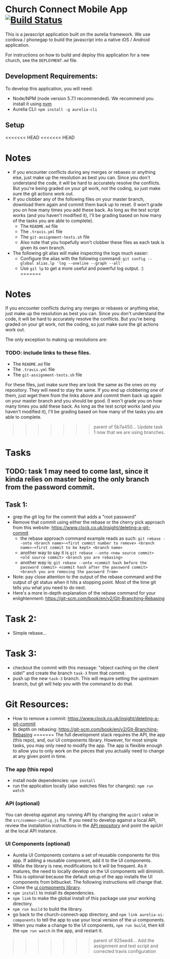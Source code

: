 # Church Connect Mobile App [![Build Status](https://travis-ci.org/churchconnect/mobile-app.svg?branch=master)](https://travis-ci.org/churchconnect/mobile-app)

This is a javascript application built on the aurelia framework. We use cordova / phonegap to build the javascript into a native iOS / Android application.

For instructions on how to build and deploy this application for a new church, see the `DEPLOYMENT.md` file.

## Development Requirements:

To develop this application, you will need:

* Node/NPM (node version 5.7.1 recommended). We recommend you install it using [nvm](https://github.com/creationix/nvm)
* Aurelia CLI: `npm install -g aurelia-cli`

## Setup

<<<<<<< HEAD
<<<<<<< HEAD
# Notes

* If you encounter conflicts during any merges or rebases or anything else, just make up the resolution as best you can. Since you don't understand the code, it will be hard to accurately resolve the conflicts. But you're being graded on your git work, not the coding, so just make sure the git actions work out.
* If you clobber any of the following files on your master branch, download them again and commit them back up to reset. (I won't grade you on how many times you add these back. As long as the test script works (and you haven't modified it), I'll be grading based on how many of the tasks you are able to complete).
    * The `README.md` file
    * The `.travis.yml` file
    * The `git-assignment-tests.sh` file
    * Also note that you hopefully won't clobber these files as each task is given its own branch.
* The following git alias will make inspecting the logs much easier:
    * Configure the alias with the following command: `git config --global alias.lp 'log --oneline --graph --all'`
    * Use `git lp` to get a more useful and powerful log output. :)
=======

# Notes

If you encounter conflicts during any merges or rebases or anything else, just make up the resolution as best you can. Since you don't understand the code, it will be hard to accurately resolve the conflicts. But you're being graded on your git work, not the coding, so just make sure the git actions work out.

The only exception to making up resolutions are:

### TODO: include links to these files.

* The `README.md` file
* The `.travis.yml` file
* The `git-assignment-tests.sh` file

For these files, just make sure they are look the same as the ones on my repository. They will need to stay the same. If you end up clobbering one of them, just wget them from the links above and commit them back up again on your master branch and you should be good. (I won't grade you on how many times you add these back. As long as the test script works (and you haven't modified it), I'll be grading based on how many of the tasks you are able to complete.
>>>>>>> parent of 5b7a450... Update task 1 now that we are using branches.

# Tasks
## TODO: task 1 may need to come last, since it kinda relies on master being the only branch from the password commit.

## Task 1:
* grep the git log for the commit that adds a "root password"
* Remove that commit using either the rebase or the cherry pick approach from this website: https://www.clock.co.uk/insight/deleting-a-git-commit
    * the rebase approach command example reads as such: `git rebase --onto <branch name>~<first commit number to remove> <branch name>~<first commit to be kept> <branch name>`
    * another way to say it is `git rebase --onto <new source commit> <old source commit> <branch you are rebasing>`
    * another way is: `git rebase --onto <commit hash before the password commit> <commit hash after the password commit> <branch you are removing the password from>`
* Note: pay close attention to the output of the rebase command and the output of git status when it hits a stopping point. Most of the time git tells you what you need to do next.
* Here's a more in-depth explanation of the rebase command for your enlightenment: https://git-scm.com/book/en/v2/Git-Branching-Rebasing



# Task 2:
* Simple rebase...

# Task 3:

* checkout the commit with this message: "object caching on the client side!" and create the branch `task-3` from that commit.
* push up the new `task-3` branch. This will require setting the upstream branch, but git will help you with the command to do that.


# Git Resources:

* How to remove a commit: https://www.clock.co.uk/insight/deleting-a-git-commit
* In depth on rebasing: https://git-scm.com/book/en/v2/Git-Branching-Rebasing
=======
The full development stack requires the API, the app (this repo), and,  our UI components library. However, for most simple tasks, you may only need to modify the app. The app is flexible enough to allow you to only work on the pieces that you actually need to change at any given point in time.

### The app (this repo)

* install node dependencies: `npm install`
* run the application locally (also watches files for changes): `npm run watch`

### API (optional)

You can develop against any running API by changing the `apiUrl` value in the `src/common-config.js` file. If you need to develop against a local API, review the installation instructions in the [API repository](https://bitbucket.org/sharptop/church-connect-api) and point the apiUrl at the local API instance.

### UI Components (optional)

* Aurelia UI Components contains a set of reusable components for this app. If adding a reusable component, add it to the UI components.
* While the library is new, modifications to it will be frequent. As it matures, the need to locally develop on the UI components will diminish.
* This is optional because the default setup of the app installs the UI components from bitbucket. The following instructions will change that.
* Clone the [ui components library](https://bitbucket.org/sharptop/aurelia-ui-components). 
* `npm install` to install its dependencies.
* `npm link` to make the global install of this package use your working directory.
* `npm run build` to build the library.
* go back to the church-connect-app directory, and `npm link aurelia-ui-components` to tell the app to use your local version of the ui components.
* When you make a change to the UI components, `npm run build`, then kill the `npm run watch` in the app, and restart it.

>>>>>>> parent of 925eed4... Add the assignment and test script and corrected travis configuration
